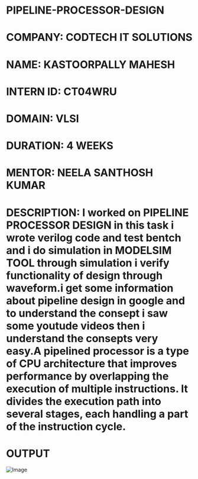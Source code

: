 # PIPELINE-PROCESSOR-DESIGN
# COMPANY: CODTECH IT SOLUTIONS
# NAME: KASTOORPALLY MAHESH
# INTERN ID: CT04WRU
# DOMAIN: VLSI
# DURATION: 4 WEEKS
# MENTOR:  NEELA SANTHOSH KUMAR 
# DESCRIPTION: I worked on PIPELINE PROCESSOR DESIGN in this task i wrote verilog code and test bentch and i do simulation in MODELSIM TOOL through simulation i verify functionality of design through waveform.i get some information about pipeline design in google and to understand the consept i saw some youtude videos then i understand the consepts very easy.A pipelined processor is a type of CPU architecture that improves performance by overlapping the execution of multiple instructions. It divides the execution path into several stages, each handling a part of the instruction cycle. 
# OUTPUT
![Image](https://github.com/user-attachments/assets/3248a5a9-4da5-46e2-9e91-1636caa1a31f)
